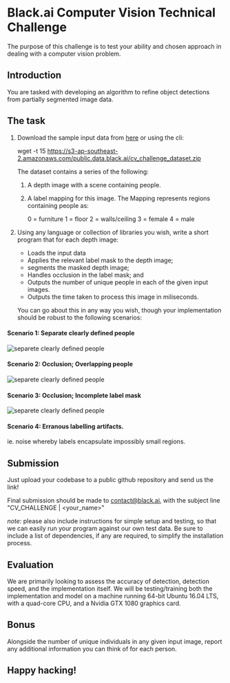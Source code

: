 # Black.ai Computer Vision Technical Challenge
The purpose of this challenge is to test your ability and chosen approach in dealing with a computer vision problem. 

## Introduction
You are tasked with developing an algorithm to refine object detections from partially segmented image data.   

## The task

1. Download the sample input data from [here](https://s3-ap-southeast-2.amazonaws.com/public.data.black.ai/cv_challenge_dataset.zip) or using the cli:

    wget -t 15 https://s3-ap-southeast-2.amazonaws.com/public.data.black.ai/cv_challenge_dataset.zip

    The dataset contains a series of the following:
    1. A depth image with a scene containing people. 
    2. A label mapping for this image. The Mapping represents regions containing people as:
        
        0 = furniture
        1 = floor
        2 = walls/ceiling
        3 = female
        4 = male
    
2. Using any language or collection of libraries you wish, write a short program that for each depth image:
    * Loads the input data 
    * Applies the relevant label mask to the depth image;
    * segments the masked depth image;
    * Handles occlusion in the label mask; and 
    * Outputs the number of unique people in each of the given input images.
    * Outputs the time taken to process this image in miliseconds. 

    You can go about this in any way you wish, though your implementation should be robust to the following scenarios:

#### Scenario 1: Separate clearly defined people
![separete clearly defined people](https://s3-ap-southeast-2.amazonaws.com/public.data.black.ai/separate_people_labelled.png)

#### Scenario 2: Occlusion; Overlapping people
![separete clearly defined people](https://s3-ap-southeast-2.amazonaws.com/public.data.black.ai/overlapping_people_labelled.png)

#### Scenario 3: Occlusion; Incomplete label mask
![separete clearly defined people](https://s3-ap-southeast-2.amazonaws.com/public.data.black.ai/occluded_junk_labelled.png)

#### Scenario 4: Erranous labelling artifacts.
ie. noise whereby labels encapsulate impossibly small regions. 

## Submission

Just upload your codebase to a public github repository and send us the link! 

Final submission should be made to contact@black.ai, with the subject line "CV_CHALLENGE | <your_name>"

*note:* please also include instructions for simple setup and testing, so that we can easily run your program against our own test data. Be sure to include a list of dependencies, if any are required, to simplify the installation process. 

## Evaluation
We are primarily looking to assess the accuracy of detection, detection speed, and the implementation itself. We will be testing/training both the implementation and model on a machine running 64-bit Ubuntu 16.04 LTS, with a quad-core CPU, and a Nvidia GTX 1080 graphics card.  

## Bonus
Alongside the number of unique individuals in any given input image, report any additional information you can think of for each person. 

## Happy hacking! 

